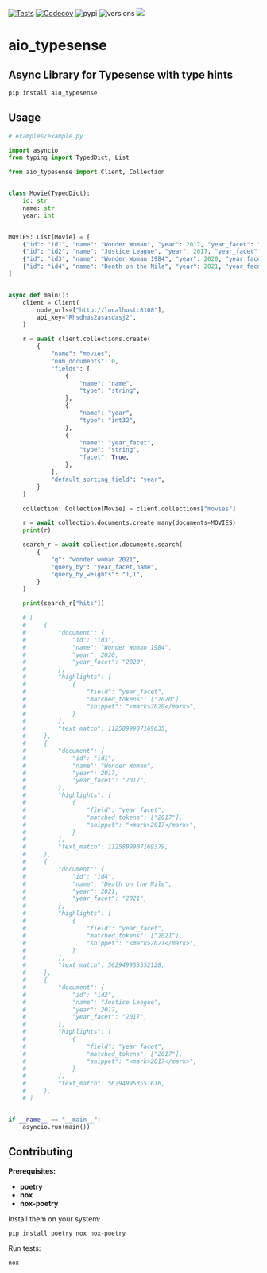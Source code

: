 [![Tests](https://github.com/devtud/aio_typesense/workflows/Tests/badge.svg)](https://github.com/devtud/aio_typesense/actions?workflow=Tests)
[![Codecov](https://codecov.io/gh/devtud/aio_typesense/branch/main/graph/badge.svg)](https://codecov.io/gh/devtud/aio_typesense)
![pypi](https://img.shields.io/pypi/v/aio_typesense.svg)
![versions](https://img.shields.io/pypi/pyversions/aio_typesense.svg)
[![](https://pypip.in/license/aio_typesense/badge.svg)](https://pypi.python.org/pypi/aio_typesense)

# aio_typesense
## Async Library for Typesense with type hints

```bash
pip install aio_typesense
```

## Usage

```python
# examples/example.py

import asyncio
from typing import TypedDict, List

from aio_typesense import Client, Collection


class Movie(TypedDict):
    id: str
    name: str
    year: int


MOVIES: List[Movie] = [
    {"id": "id1", "name": "Wonder Woman", "year": 2017, "year_facet": "2017"},
    {"id": "id2", "name": "Justice League", "year": 2017, "year_facet": "2017"},
    {"id": "id3", "name": "Wonder Woman 1984", "year": 2020, "year_facet": "2020"},
    {"id": "id4", "name": "Death on the Nile", "year": 2021, "year_facet": "2021"},
]


async def main():
    client = Client(
        node_urls=["http://localhost:8108"],
        api_key="Rhsdhas2asasdasj2",
    )

    r = await client.collections.create(
        {
            "name": "movies",
            "num_documents": 0,
            "fields": [
                {
                    "name": "name",
                    "type": "string",
                },
                {
                    "name": "year",
                    "type": "int32",
                },
                {
                    "name": "year_facet",
                    "type": "string",
                    "facet": True,
                },
            ],
            "default_sorting_field": "year",
        }
    )

    collection: Collection[Movie] = client.collections["movies"]

    r = await collection.documents.create_many(documents=MOVIES)
    print(r)

    search_r = await collection.documents.search(
        {
            "q": "wonder woman 2021",
            "query_by": "year_facet,name",
            "query_by_weights": "1,1",
        }
    )

    print(search_r["hits"])

    # [
    #     {
    #         "document": {
    #             "id": "id3",
    #             "name": "Wonder Woman 1984",
    #             "year": 2020,
    #             "year_facet": "2020",
    #         },
    #         "highlights": [
    #             {
    #                 "field": "year_facet",
    #                 "matched_tokens": ["2020"],
    #                 "snippet": "<mark>2020</mark>",
    #             }
    #         ],
    #         "text_match": 1125899907169635,
    #     },
    #     {
    #         "document": {
    #             "id": "id1",
    #             "name": "Wonder Woman",
    #             "year": 2017,
    #             "year_facet": "2017",
    #         },
    #         "highlights": [
    #             {
    #                 "field": "year_facet",
    #                 "matched_tokens": ["2017"],
    #                 "snippet": "<mark>2017</mark>",
    #             }
    #         ],
    #         "text_match": 1125899907169379,
    #     },
    #     {
    #         "document": {
    #             "id": "id4",
    #             "name": "Death on the Nile",
    #             "year": 2021,
    #             "year_facet": "2021",
    #         },
    #         "highlights": [
    #             {
    #                 "field": "year_facet",
    #                 "matched_tokens": ["2021"],
    #                 "snippet": "<mark>2021</mark>",
    #             }
    #         ],
    #         "text_match": 562949953552128,
    #     },
    #     {
    #         "document": {
    #             "id": "id2",
    #             "name": "Justice League",
    #             "year": 2017,
    #             "year_facet": "2017",
    #         },
    #         "highlights": [
    #             {
    #                 "field": "year_facet",
    #                 "matched_tokens": ["2017"],
    #                 "snippet": "<mark>2017</mark>",
    #             }
    #         ],
    #         "text_match": 562949953551616,
    #     },
    # ]


if __name__ == "__main__":
    asyncio.run(main())

```

## Contributing

**Prerequisites:**
 - **poetry**
 - **nox**
 - **nox-poetry**

Install them on your system:
```bash
pip install poetry nox nox-poetry
```

Run tests:
```bash
nox
```
